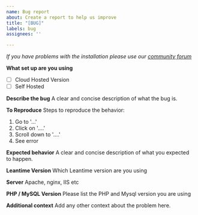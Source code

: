 ```yaml
---
name: Bug report
about: Create a report to help us improve
title: "[BUG]"
labels: bug
assignees: ''

---
```


*If you have problems with the installation please use our [community forum](https://community.leantime.io)*

**What set up are you using**
* [ ] Cloud Hosted Version
* [ ] Self Hosted

**Describe the bug**
A clear and concise description of what the bug is.

**To Reproduce**
Steps to reproduce the behavior:
1. Go to '...'
2. Click on '....'
3. Scroll down to '....'
4. See error

**Expected behavior**
A clear and concise description of what you expected to happen.

**Leantime Version**
Which Leantime version are you using

**Server**
Apache, nginx, IIS etc

**PHP / MySQL Version**
Please list the PHP and Mysql version you are using

**Additional context**
Add any other context about the problem here.
